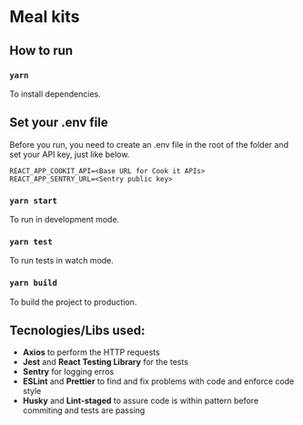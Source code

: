 # Meal kits

## How to run

### `yarn`

To install dependencies.

## Set your .env file

Before you run, you need to create an .env file in the root of the folder and set your API key, just like below.

```
REACT_APP_COOKIT_API=<Base URL for Cook it APIs>
REACT_APP_SENTRY_URL=<Sentry public key>
```

### `yarn start`

To run in development mode.

### `yarn test`

To run tests in watch mode.

### `yarn build`

To build the project to production.

## Tecnologies/Libs used:

- **Axios** to perform the HTTP requests
- **Jest** and **React Testing Library** for the tests
- **Sentry** for logging erros
- **ESLint** and **Prettier** to find and fix problems with code and enforce code style
- **Husky** and **Lint-staged** to assure code is within pattern before commiting and tests are passing
